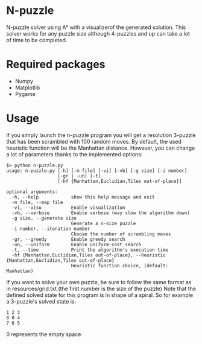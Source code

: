 # N-puzzle
N-puzzle solver using A* with a visualizerof the generated solution.
This solver works for any puzzle size although 4-puzzles and up can take a lot of time to be completed.

# Required packages
* Numpy
* Matplotlib
* Pygame

# Usage
If you simply launch the n-puzzle program you will get a resolution 3-puzzle that has been scrambled with 100 random moves. 
By default, the used heuristic function will be the Manhattan distance. 
However, you can change a lot of parameters thanks to the implemented options:
```
$> python n-puzzle.py
usage: n-puzzle.py [-h] [-m file] [-vi] [-vb] [-g size] [-i number]
                   [-gr | -un] [-t]
                   [-hf {Manhattan,Euclidian,Tiles out-of-place}]

optional arguments:
  -h, --help            show this help message and exit
  -m file, --map file
  -vi, --visu           Enable visualization
  -vb, --verbose        Enable verbose (may slow the algorithm down)
  -g size, --generate size
                        Generate a n-size puzzle
  -i number, --iteration number
                        Choose the number of scrambling moves
  -gr, --greedy         Enable greedy search
  -un, --uniform        Enable uniform-cost search
  -t, --time            Print the algorithm's execution time
  -hf {Manhattan,Euclidian,Tiles out-of-place}, --heuristic {Manhattan,Euclidian,Tiles out-of-place}
                        Heuristic function choice, (default: Manhattan)
```
If you want to solve your own puzzle, be sure to follow the same format as in resources/grid.txt (the first number is the size of the puzzle)
Note that the defined solved state for this program is in shape of a spiral. So for example a 3-puzzle's solved state is:
```
1 2 3
8 0 4
7 6 5
```
0 represents the empty space.
